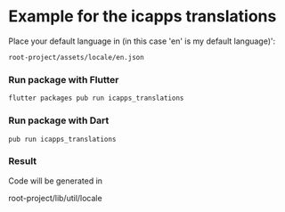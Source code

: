 # Example for the icapps translations

Place your default language in (in this case 'en' is my default language)':

```
root-project/assets/locale/en.json
```

### Run package with Flutter

```
flutter packages pub run icapps_translations
```

### Run package with Dart

```
pub run icapps_translations
```

### Result

Code will be generated in

root-project/lib/util/locale